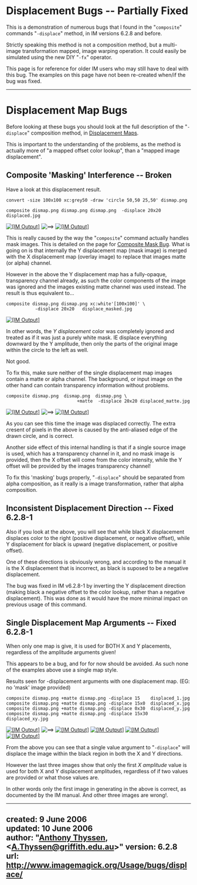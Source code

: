 # Displacement Bugs -- Partially Fixed

This is a demonstration of numerous bugs that I found in the "`composite`" commands "`-displace`" method, in IM versions 6.2.8 and before.

Strictly speaking this method is not a composition method, but a multi-image transformation mapped, image warping operation.
It could easily be simulated using the new DIY "`-fx`" operator.

This page is for reference for older IM users who may still have to deal with this bug.
The examples on this page have not been re-created when/if the bug was fixed.

------------------------------------------------------------------------

# Displacement Map Bugs

Before looking at these bugs you should look at the full description of the "`-displace`" composition method, in [Displacement Maps](../../displace/#displacement_maps).

This is important to the understanding of the problems, as the method is actually more of "a mapped offset color lookup", than a "mapped image displacement".

## Composite 'Masking' Interference -- Broken

Have a look at this displacement result.

~~~
convert -size 100x100 xc:grey50 -draw 'circle 50,50 25,50' dismap.png

composite dismap.png dismap.png dismap.png  -displace 20x20 displaced.jpg
~~~

[![\[IM Output\]](dismap.png)](dismap.png)
![==&gt;](../img_www/right.gif)
[![\[IM Output\]](displaced.jpg)](displaced.jpg)

This is really caused by the way the "`composite`" command actually handles mask images.
This is detailed on the page for [Composite Mask Bug](../composite_mask/).
What is going on is that internally the Y displacement map (mask image) is merged with the X displacement map (overlay image) to replace that images matte (or alpha) channel.

However in the above the Y displacement map has a fully-opaque, transparency channel already, as such the color components of the image was ignored and the images existing matte channel was used instead.
The result is thus equivalent to...

~~~
composite dismap.png dismap.png xc:white'[100x100]' \
           -displace 20x20   displace_masked.jpg
~~~


[![\[IM Output\]](displace_masked.jpg)](displace_masked.jpg)

In other words, the *Y displacement* color was completely ignored and treated as if it was just a purely white mask.
IE displace everything downward by the Y amplitude, then only the parts of the original image within the circle to the left as well.

Not good.

To fix this, make sure neither of the single displacement map images contain a matte or alpha channel.
The background, or input image on the other hand can contain transparency information without problems.

~~~
composite dismap.png  dismap.png  dismap.png \
                           +matte  -displace 20x20 displaced_matte.jpg
~~~

[![\[IM Output\]](dismap.png)](dismap.png)
![==&gt;](../img_www/right.gif)
[![\[IM Output\]](displaced_matte.jpg)](displaced_matte.jpg)

As you can see this time the image was displaced correctly.
The extra cresent of pixels in the above is caused by the anti-aliased edge of the drawn circle, and is correct.

Another side effect of this internal handling is that if a single source image is used, which has a transparency channel in it, and no mask image is provided, then the X offset will come from the color intensity, while the Y offset will be provided by the images transparency channel!

To fix this 'masking' bugs properly, "`-displace`" should be separated from alpha composition, as it really is a image transformation, rather that alpha composition.

## Inconsistent Displacement Direction -- Fixed 6.2.8-1

Also if you look at the above, you will see that while black X displacement displaces color to the right (positive displacement, or negative offset), while Y displacement for black is upward (negative displacement, or positive offset).

One of these directions is obviously wrong, and according to the manual it is the X displacement that is incorrect, as black is suposed to be a negative displacement.

The bug was fixed in IM v6.2.8-1 by inverting the Y displacement direction (making black a negative offset to the color lookup, rather than a negative displacement).
This was done as it would have the more minimal impact on previous usage of this command.

## Single Displacement Map Arguments -- Fixed 6.2.8-1

When only one map is give, it is used for BOTH X and Y placements, regardless of the amplitude arguments given!

This appears to be a bug, and for for now should be avoided.
As such none of the examples above use a single map style.

Results seen for -displacement arguments with one displacement map.
(EG: no 'mask' image provided)

~~~
composite dismap.png +matte dismap.png -displace 15    displaced_1.jpg
composite dismap.png +matte dismap.png -displace 15x0  displaced_x.jpg
composite dismap.png +matte dismap.png -displace 0x30  displaced_y.jpg
composite dismap.png +matte dismap.png -displace 15x30 displaced_xy.jpg
~~~

[![\[IM Output\]](dismap.png)](dismap.png)
![==&gt;](../img_www/right.gif)
[![\[IM Output\]](displaced_1.jpg)](displaced_1.jpg)
[![\[IM Output\]](displaced_x.jpg)](displaced_x.jpg)
[![\[IM Output\]](displaced_y.jpg)](displaced_y.jpg)
[![\[IM Output\]](displaced_xy.jpg)](displaced_xy.jpg)

From the above you can see that a single value argument to "`-displace`" will displace the image within the black region in both the X and Y directions.

However the last three images show that only the first *X amplitude* value is used for both X and Y displacement amplitudes, regardless of if two values are provided or what those values are.

In other words only the first image in generating in the above is correct, as documented by the IM manual.
And other three images are wrong!.

---
created: 9 June 2006  
updated: 10 June 2006  
author: "[Anthony Thyssen](http://www.ict.griffith.edu.au/anthony/anthony.html), &lt;[A.Thyssen@griffith.edu.au](http://www.ict.griffith.edu.au/anthony/mail.shtml)&gt;"
version: 6.2.8
url: http://www.imagemagick.org/Usage/bugs/displace/
---
